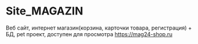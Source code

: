 # Site_MAGAZIN
Веб сайт, интернет магазин(корзина, карточки товара, регистрация) + БД,  pet проект, доступен для просмотра https://mag24-shop.ru
